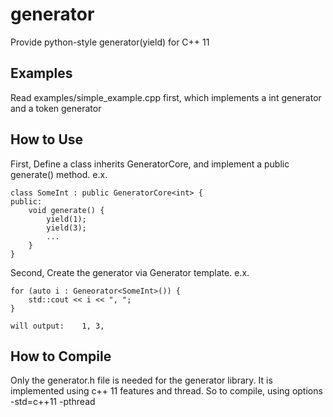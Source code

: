 generator
=========

Provide python-style generator(yield) for C++ 11

Examples
--------
Read examples/simple_example.cpp first, which implements a int generator and a token generator

How to Use
----------
First, Define a class inherits GeneratorCore, and implement a public generate() method. e.x.

	class SomeInt : public GeneratorCore<int> {
	public:
		void generate() {
			yield(1);
			yield(3);
			...
		}
	}
	
Second, Create the generator via Generator template. e.x.

	for (auto i : Geneorator<SomeInt>()) {
		std::cout << i << ", ";
	}
	
	will output:    1, 3, 


How to Compile
--------------
Only the generator.h file is needed for the generator library. It is implemented using c++ 11 features and thread. So to compile, using options
	-std=c++11 -pthread
